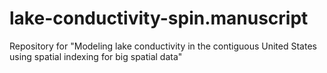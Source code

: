 # lake-conductivity-spin.manuscript
Repository for "Modeling lake conductivity in the contiguous United States using spatial indexing for big spatial data"
